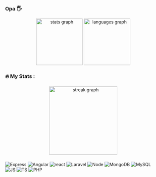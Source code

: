 ### Opa 🖐
<div align="center">
  <img src="https://github-readme-stats.vercel.app/api?username=Gilvan-Saraiva&hide_title=false&hide_rank=false&show_icons=true&include_all_commits=true&count_private=true&disable_animations=false&theme=dark&locale=en&hide_border=false&order=1" height="150" alt="stats graph"  />
  <img src="https://github-readme-stats.vercel.app/api/top-langs?username=Gilvan-Saraiva&locale=en&hide_title=false&layout=compact&card_width=320&langs_count=5&theme=dark&hide_border=false&order=2" height="150" alt="languages graph"  />
</div>


<h3 align="left">🔥   My Stats :</h3>

###

<div align="center">
  <img src="https://streak-stats.demolab.com?user=Gilvan-Saraiva&locale=en&mode=daily&theme=dark&hide_border=false&border_radius=5&order=3" height="220" alt="streak graph"  />
</div>

###
###

![Express](https://icongr.am/devicon/express-original.svg?size=69&color=00ffee)
![Angular](https://icongr.am/devicon/angularjs-original.svg?size=69&color=00ffee)
![react](https://icongr.am/devicon/react-original.svg?size=69&color=00ffee)
![Laravel](https://icongr.am/devicon/laravel-plain.svg?size=69&color=ffffff)
![Node](https://icongr.am/devicon/nodejs-original.svg?size=69&color=ffffff)
![MongoDB](https://icongr.am/devicon/mongodb-original-wordmark.svg?size=69&color=ffffff)
![MySQL](https://icongr.am/devicon/mysql-original.svg?size=69&color=ffffff)
![JS](https://icongr.am/devicon/javascript-original.svg?size=69&color=ffffff)
![TS](https://icongr.am/devicon/typescript-original.svg?size=69&color=ffffff)
![PHP](https://icongr.am/devicon/php-original.svg?size=69&color=ffffff)
